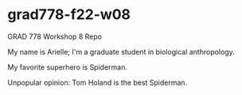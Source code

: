 # grad778-f22-w08
GRAD 778 Workshop 8 Repo

My name is Arielle; I'm a graduate student in biological anthropology.

My favorite superhero is Spiderman.

Unpopular opinion: Tom Holand is the best Spiderman.
